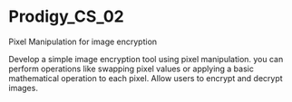 # Prodigy_CS_02
Pixel Manipulation for image encryption


Develop a simple image encryption tool using pixel manipulation. you can perform operations like swapping pixel values or applying a basic mathematical operation to each pixel. Allow users to encrypt and decrypt images.
